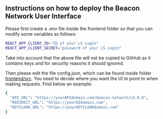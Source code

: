 ## Instructions on how to deploy the Beacon Network User Interface
 

Please first create a .env file inside the frontend folder so that you can modify some variables as follows:

```bash
REACT_APP_CLIENT_ID="ID of your LS Login"
REACT_APP_CLIENT_SECRET="password of your LS Login"
```

Take into account that the above file will not be copied to GitHub as it contains keys and for security reasons it should ignored.

Then please edit the file config.json, which can be found inside folder [frontend/src](https://github.com/EGA-archive/beacon2-ri-api/blob/develop/frontend/src/config.json). You need to decide where you want the UI to point to when making requests. Find below an example:

 ```bash
{
   "API_URL": "https://yourAPIdomain.com/beacon-network/v2.0.0",
   "REDIRECT_URL": "https://yourUIdomain.com",
   "KEYCLOAK_URL": "https://yourKEYCLOAKdomain.com"
 }
```